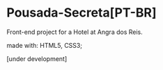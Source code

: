 # Pousada-Secreta[PT-BR]
 Front-end project for a Hotel at Angra dos Reis.

made with: HTML5, CSS3;
 
 [under development]
